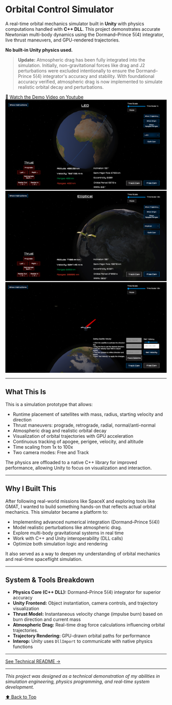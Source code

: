 # Orbital Control Simulator

A real-time orbital mechanics simulator built in **Unity** with physics computations handled with **C++ DLL**. This project demonstrates accurate Newtonian multi-body dynamics using the Dormand–Prince 5(4) integrator, live thrust maneuvers, and GPU-rendered trajectories.

**No built-in Unity physics used.**

> **Update:** Atmospheric drag has been fully integrated into the simulation. Initially, non-gravitational forces like drag and J2 perturbations were excluded intentionally to ensure the Dormand–Prince 5(4) integrator's accuracy and stability. With foundational accuracy verified, atmospheric drag is now implemented to simulate realistic orbital decay and perturbations.

[🎥 Watch the Demo Video on Youtube](https://www.youtube.com/watch?v=aisBrqQ_A4o&feature=youtu.be)
![Orbit Mechanics Simulator in Track Cam](./Assets/Images/04-17Track.png)
![Elliptical Orbit](./Assets/Images/04-17SatelliteUpClose.png)
![Free Cam](./Assets/Images/04-16Free.png)


---

## What This Is

This is a simulation prototype that allows:

- Runtime placement of satellites with mass, radius, starting velocity and direction
- Thrust maneuvers: prograde, retrograde, radial, normal/anti-normal
- Atmospheric drag and realistic orbital decay
- Visualization of orbital trajectories with GPU acceleration
- Continuous tracking of apogee, perigee, velocity, and altitude
- Time scaling from 1x to 100x
- Two camera modes: Free and Track

The physics are offloaded to a native C++ library for improved performance, allowing Unity to focus on visualization and interaction.

---

## Why I Built This

After following real-world missions like SpaceX and exploring tools like GMAT, I wanted to build something hands-on that reflects actual orbital mechanics. This simulator became a platform to:

- Implementing advanced numerical integration (Dormand–Prince 5(4))
- Model realistic perturbations like atmospheric drag.
- Explore multi-body gravitational systems in real time
- Work with C++ and Unity interoperability (DLL calls)
- Optimize both simulation logic and rendering

It also served as a way to deepen my understanding of orbital mechanics and real-time spaceflight simulation.

---

## System & Tools Breakdown

- **Physics Core (C++ DLL):** Dormand–Prince 5(4) integrator for superior accuracy
- **Unity Frontend:** Object instantiation, camera controls, and trajectory visualization
- **Thrust Model:** Instantaneous velocity change (impulse burn) based on burn direction and current mass
- **Atmospheric Drag:** Real-time drag force calculations influencing orbital trajectories.
- **Trajectory Rendering:** GPU-drawn orbital paths for performance
- **Interop:** Unity uses `DllImport` to communicate with native physics functions

---

[See Technical README →](./TECHNICAL_README.md)

---

*This project was designed as a technical demonstration of my abilities in simulation engineering, physics programming, and real-time system development.*

[⬆ Back to Top](#orbital-control-simulator)
